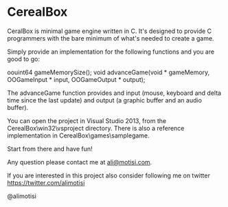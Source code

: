 # CerealBox

CeralBox is minimal game engine written in C.
It's designed to provide C programmers with the bare minimum of what's needed to create a game.

Simply provide an implementation for the following functions and you are good to go:

oouint64 gameMemorySize();
void advanceGame(void * gameMemory, OOGameInput * input, OOGameOutput * output);

The advanceGame function provides and input (mouse, keyboard and delta time since the last update)
and output (a graphic buffer and an audio buffer).

You can open the project in Visual Studio 2013, from the CerealBox\win32\vsproject directory.
There is also a reference implementation in CerealBox\games\samplegame.

Start from there and have fun!

Any question please contact me at ali@motisi.com.

If you are interested in this project also consider following me on twitter https://twitter.com/alimotisi

@alimotisi
